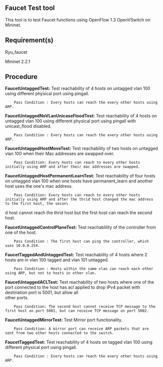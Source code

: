 Faucet Test tool
------------------------

This tool is to test Faucet functions using OpenFlow 1.3 OpenVSwitch on Mininet.


Requirement(s)
------------------------
Ryu_faucet

Mininet 2.2.1


Procedure
------------------------
**FaucetUntaggedTest:**
        Test reachability of 4 hosts on untagged vlan 100 using different physical port using pingall.

        Pass Condition : Every hosts can reach the every other hosts using ARP.

**FaucetUntaggedNoVLanUnicaseFloodTest:**
        Test reachability of 4 hosts on untagged vlan 100 using different physical port using pingall with unicast_flood disabled.

        Pass Condition : Every hosts can reach the every other hosts using ARP.

**FaucetUntaggedHostMoveTest:**
        Test reachability of two hosts on untagged vlan 100 when their Mac addresses are swapped over.

        Pass Condition: Every hosts can reach to every other hosts initially using ARP and after their mac addresses are swapped.

**FaucetUntaggedHostPermanentLearnTest:**
        Test reachability of four hosts on untagged vlan 100 when one hosts have permanent_learn and another host uses the one's mac address.

        Pass Condition: Every hosts can reach to every other hosts initially using ARP and after the thrid host changed the mac address to the first host, the secon\
d host cannot reach the thrid host but the first host can reach the second host.

**FaucetUntaggedControlPlaneTest:**
        Test reachablility of the controller from one of the host.

        Pass Condition : The first host can ping the controller, which uses 10.0.0.254.

**FaucetTaggedAndUntaggedTest:**
        Test reachability of 4 hosts where 2 hosts are in vlan 100 tagged and vlan 101 untagged.

        Pass Condition : Hosts within the same vlan can reach each other using ARP, but not to hosts in other vlan.

**FaucetUntaggedACLTest:**
        Test reachability of two hosts where one of the port connected to the host has acl applied to drop IPv4 packet with destination port is 5001, but allow all \
other ports.

        Pass Condition: The second host cannot receive TCP message to the first host on port 5001, but can receive TCP message on port 5002.

**FaucetUntaggedMirrorTest:**
        Test Mirror port functionality.

        Pass Condition: A mirror port can receive ARP packets that are sent from two other hosts connected to the switch.

**FaucetTaggedTest:**
        Test reachability of 4 hosts on tagged vlan 100 using different physical port using pingall.

        Pass Condition : Every hosts can reach the every other hosts using ARP.
